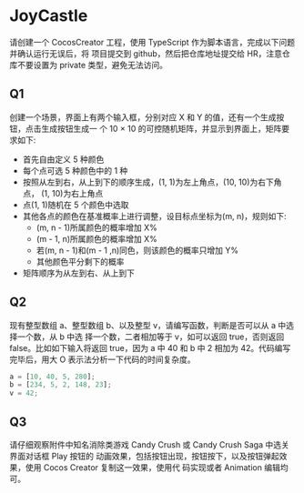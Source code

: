 # JoyCastle

请创建⼀个 CocosCreator ⼯程，使⽤ TypeScript 作为脚本语⾔，完成以下问题并确认运⾏⽆误后，将
项⽬提交到 github，然后把仓库地址提交给 HR，注意仓库不要设置为 private 类型，避免⽆法访问。

## Q1

创建⼀个场景，界⾯上有两个输⼊框，分别对应 X 和 Y 的值，还有⼀个⽣成按钮，点击⽣成按钮⽣成⼀
个 10 × 10 的可控随机矩阵，并显示到界⾯上，矩阵要求如下:

* ⾸先⾃由定义 5 种颜⾊
* 每个点可选 5 种颜⾊中的 1 种
* 按照从左到右，从上到下的顺序⽣成，(1, 1)为左上⻆点，(10, 10)为右下⻆点， (1, 10)为右上⻆点
* 点(1, 1)随机在 5 个颜⾊中选取
* 其他各点的颜⾊在基准概率上进⾏调整，设⽬标点坐标为(m, n)，规则如下:
    * (m, n - 1)所属颜⾊的概率增加 X%
    * (m - 1, n)所属颜⾊的概率增加 X%
    * 若(m, n - 1)和(m - 1 ,n)同⾊，则该颜⾊的概率只增加 Y%
    * 其他颜⾊平分剩下的概率
* 矩阵顺序为从左到右、从上到下

## Q2

现有整型数组 a、整型数组 b、以及整型 v，请编写函数，判断是否可以从 a 中选择⼀个数，从 b 中选
择⼀个数，⼆者相加等于 v，如可以返回 true，否则返回 false。⽐如如下输⼊将返回 true，因为 a 中
40 和 b 中 2 相加为 42。代码编写完毕后，⽤⼤ O 表示法分析⼀下代码的时间复杂度。

```js
a = [10, 40, 5, 280];
b = [234, 5, 2, 148, 23];
v = 42;
```

## Q3

请仔细观察附件中知名消除类游戏 Candy Crush 或 Candy Crush Saga 中选关界⾯对话框 Play 按钮的
动画效果，包括按钮出现，按钮按下，以及按钮弹起效果，使⽤ Cocos Creator 复制这⼀效果，使⽤代
码实现或者 Animation 编辑均可。